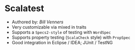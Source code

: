 # Scalatest

- Authored by: *Bill Venners*
- Very customizable via mixed in traits
- Supports a `Specs2-style` of testing with `WordSpec`
- Supports property testing (`ScalaCheck` style) with `PropSpec`
- Good integration in Eclipse / IDEA; JUnit / TestNG
